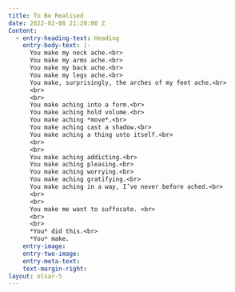 ```yaml
---
title: To Be Realised
date: 2022-02-08 21:20:00 Z
Content:
  - entry-heading-text: Heading
    entry-body-text: |-
      You make my neck ache.<br>
      You make my arms ache.<br>
      You make my back ache.<br>
      You make my legs ache.<br>
      You make, surprisingly, the arches of my feet ache.<br>
      <br>
      <br>
      You make aching into a form.<br>
      You make aching hold volume.<br>
      You make aching *move*.<br>
      You make aching cast a shadow.<br>
      You make aching a thing unto itself.<br>
      <br>
      <br>
      You make aching addicting.<br>
      You make aching pleasing.<br>
      You make aching worrying.<br>
      You make aching gratifying.<br>
      You make aching in a way, I’ve never before ached.<br>
      <br>
      <br>
      You make me want to suffocate. <br>
      <br>
      <br>
      *You* did this.<br>
      *You* make.
    entry-image:
    entry-two-image:
    entry-meta-text:
    text-margin-right:
layout: olsar-5
---
```

